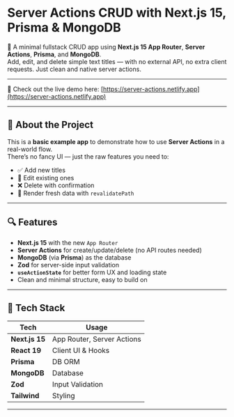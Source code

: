 # Server Actions CRUD with Next.js 15, Prisma & MongoDB

🔧 A minimal fullstack CRUD app using **Next.js 15 App Router**, **Server Actions**, **Prisma**, and **MongoDB**.  
Add, edit, and delete simple text titles — with no external API, no extra client requests. Just clean and native server actions.

---

🚀 Check out the live demo here: [https://server-actions.netlify.app](https://server-actions.netlify.app)

---

## 🧠 About the Project

This is a **basic example app** to demonstrate how to use **Server Actions** in a real-world flow.  
There’s no fancy UI — just the raw features you need to:

- ✅ Add new titles
- 📝 Edit existing ones
- ❌ Delete with confirmation
- 📃 Render fresh data with `revalidatePath`

---

## 🔍 Features

- **Next.js 15** with the new `App Router`
- **Server Actions** for create/update/delete (no API routes needed)
- **MongoDB** (via **Prisma**) as the database
- **Zod** for server-side input validation
- **`useActionState`** for better form UX and loading state
- Clean and minimal structure, easy to build on

---

## 🧪 Tech Stack

| Tech         | Usage                      |
|--------------|----------------------------|
| **Next.js 15** | App Router, Server Actions |
| **React 19**  | Client UI & Hooks          |
| **Prisma**    | DB ORM                     |
| **MongoDB**   | Database                   |
| **Zod**       | Input Validation           |
| **Tailwind**  | Styling                    |

---
